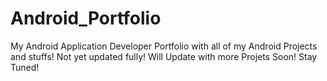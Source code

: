 # Android_Portfolio
My Android Application Developer Portfolio with all of my Android Projects and stuffs! Not yet updated fully! Will Update with more Projets Soon! Stay Tuned!

